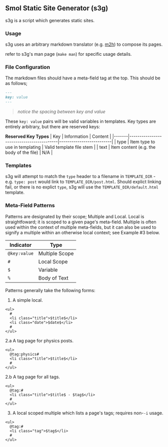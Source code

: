 Smol Static Site Generator (s3g)
----

s3g is a script which generates static sites.

### Usage

s3g uses an arbitrary markdown translator (e.g. [m2h](https://github.com/u20n/m2h)) to compose its pages.

refer to s3g's man page (`make man`) for specific usage details.

### File Configuration
The markdown files should have a meta-field tag at the top. This should be as follows;

```md
---
key: value
---
```
> *notice the spacing between key and value*

These `key: value` pairs will be valid variables in templates. Key types are entirely arbitrary, but there are reserved keys:

**Reserved Key Types**
| Key   | Information                              | Content                  |
|-------|------------------------------------------|--------------------------|
| type  | Item type to use in templating           | Valid template file stem |
| text  | Item content (e.g. the body of the file) | N/A                      |

### Templates
s3g will attempt to match the `type` header to a filename in `TEMPLATE_DIR` - e.g. `type: post` would link to `TEMPLATE_DIR/post.html`. Should explict linking fail, or there is no explict `type`, s3g will use the `TEMPLATE_DIR/default.html` template.

### Meta-Field Patterns

Patterns are designated by their scope; Multiple and Local. Local is straightfoward; it is scoped to a given page's meta-field. Multiple is often used within the context of multiple meta-fields, but it can also be used to signify a multiple within an otherwise local context; see Example #3 below.

| Indicator          | Type           |
|--------------------|----------------|
| `@key:value`       | Multiple Scope |
| `#`                | Local Scope    |
| `$`                | Variable       |
| `%`                | Body of Text   |

Patterns generally take the following forms:


1. A simple local.
```
<ul>
  #
  <li class="title">$title$</li>
  <li class="date">$date$</li>
  #
</ul>
```

2.a A tag page for physics posts.
```
<ul>
  @tag:physics#
  <li class="title">$title$</li>
  #
</ul>
```

2.b A tag page for all tags.
```
<ul>
  @tag:#
  <li class="title">$title$ - $tag$</li>
  #
</ul>
```

3. A local scoped multiple which lists a page's tags; requires non-`-i` usage. 
```
<ul>
  @tag:#
  <li class="tag">$tag$</li>
  #
</ul>
```
